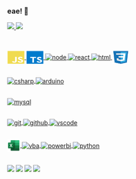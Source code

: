 ### eae! 👋

<div>
  <a href="https://github.com/zmarques">
  <img height="145m" src="https://github-readme-stats.vercel.app/api?username=zmarques&show_icons=true&theme=dark&include_all_commits=true&count_private=true"/>
  <img height="145m" src="https://github-readme-stats.vercel.app/api/top-langs/?username=zmarques&layout=compact&langs_count=7&theme=dark"/>
</div>
  
<div style="display: inline_block"><br>
  
  ##
  
  <img align="center" alt="Js" height="30" width="40" src="https://raw.githubusercontent.com/devicons/devicon/master/icons/javascript/javascript-plain.svg">
  <img align="center" alt="Ts" height="30" width="40" src="https://raw.githubusercontent.com/devicons/devicon/master/icons/typescript/typescript-plain.svg">
  <img align="center" alt="node" height="30" width="40" src="https://www.vectorlogo.zone/logos/nodejs/nodejs-icon.svg">
  <img align="center" alt="react" height="30" width="40" src="https://www.vectorlogo.zone/logos/reactjs/reactjs-icon.svg">
  <img align="center" alt="html" height="30" width="40" src="https://www.vectorlogo.zone/logos/w3_html5/w3_html5-icon.svg">
  <img align="center" alt="CSS" height="30" width="40" src="https://raw.githubusercontent.com/devicons/devicon/master/icons/css3/css3-original.svg">
  
  ##

  <img align="center" alt="csharp" height="30" width="40" src="https://raw.githubusercontent.com/manuelbieh/logo-file-icons/6a172ce5a46ecfafe5db7f2ec624f4602cde9b8e/icons/csharp.svg">
  <img align="center" alt="arduino" height="30" width="40" src="https://raw.githubusercontent.com/detain/svg-logos/780f25886640cef088af994181646db2f6b1a3f8/svg/arduino-1.svg">

  ##
  
  <img align="center" alt="mysql" height="30" width="40" src="https://www.vectorlogo.zone/logos/mysql/mysql-official.svg">
  
  ##
  
  <img align="center" alt="git" height="30" width="30" src="https://www.vectorlogo.zone/logos/git-scm/git-scm-icon.svg">
  <img align="center" alt="github" height="30" width="30" src="https://www.vectorlogo.zone/logos/github/github-tile.svg">
  <img align="center" alt="vscode" height="30" width="30" src="https://www.vectorlogo.zone/logos/visualstudio_code/visualstudio_code-icon.svg">
  
  ##
  
  <img align="center" alt="excel" height="30" width="30" src="https://raw.githubusercontent.com/vscode-icons/vscode-icons/cd275ac07904b71cdbb0af0abb8f445b89bb1b57/icons/file_type_excel.svg">
  <img align="center" alt="vba" height="30" width="30" src="https://www.vectorlogo.zone/logos/microsoft_vb/microsoft_vb-icon.svg">
  <img align="center" alt="powerbi" height="25" width="30" src="https://www.vectorlogo.zone/logos/microsoft_powerbi/microsoft_powerbi-icon.svg">
  <img align="center" alt="python" height="25" width="40" src="https://www.vectorlogo.zone/logos/python/python-icon.svg">
  
  
</div>
  
 ##
  
<div> 
  <a href="https://www.instagram.com/thiago_marqu3s/" target="_blank"><img src="https://img.shields.io/badge/-Instagram-%23E4405F?style=for-the-badge&logo=instagram&logoColor=white" target="_blank"></a>
  <a href="https://discord.gg/vvFbkstpEf" target="_blank"><img src="https://img.shields.io/badge/Discord-7289DA?style=for-the-badge&logo=discord&logoColor=white" target="_blank"></a>
  <a href = "mailto:contato.tmarques@gmail.com"><img src="https://img.shields.io/badge/-Gmail-%23333?style=for-the-badge&logo=gmail&logoColor=white" target="_blank"></a>
  <a href="https://www.linkedin.com/in/thiago-marques-6a646b214/" target="_blank"><img src="https://img.shields.io/badge/-LinkedIn-%230077B5?style=for-the-badge&logo=linkedin&logoColor=white" target="_blank"></a>
  
</div>
